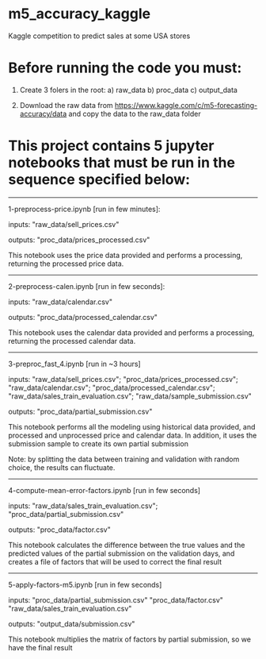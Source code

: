 # m5_accuracy_kaggle
Kaggle competition to predict sales at some USA stores


# Before running the code you must:

1) Create 3 folers in the root:
a) raw_data
b) proc_data
c) output_data

2) Download the raw data from https://www.kaggle.com/c/m5-forecasting-accuracy/data and copy the data to the raw_data folder



# This project contains 5 jupyter notebooks that must be run in the sequence specified below:

-------------------------------------------------- ------------

1-preprocess-price.ipynb [run in few minutes]:

inputs: "raw_data/sell_prices.csv"

outputs: "proc_data/prices_processed.csv"

This notebook uses the price data provided and performs a processing, returning the processed price data.

-------------------------------------------------- ------------

2-preprocess-calen.ipynb [run in few seconds]:

inputs: "raw_data/calendar.csv"

outputs: "proc_data/processed_calendar.csv"

This notebook uses the calendar data provided and performs a processing, returning the processed calendar data.

-------------------------------------------------- ------------

3-preproc_fast_4.ipynb [run in ~3 hours]

inputs:
"raw_data/sell_prices.csv";
"proc_data/prices_processed.csv";
"raw_data/calendar.csv";
"proc_data/processed_calendar.csv";
"raw_data/sales_train_evaluation.csv";
"raw_data/sample_submission.csv"

outputs: "proc_data/partial_submission.csv"

This notebook performs all the modeling using historical data provided, and processed and unprocessed price and calendar data. In addition, it uses the submission sample to create its own partial submission

Note: by splitting the data between training and validation with random choice, the results can fluctuate.

-------------------------------------------------- ------------

4-compute-mean-error-factors.ipynb [run in few seconds]

inputs:
"raw_data/sales_train_evaluation.csv";
"proc_data/partial_submission.csv"

outputs: "proc_data/factor.csv"

This notebook calculates the difference between the true values ​​and the predicted values ​​of the partial submission on the validation days, and creates a file of factors that will be used to correct the final result
-------------------------------------------------- ------------

5-apply-factors-m5.ipynb [run in few seconds]

inputs:
"proc_data/partial_submission.csv"
"proc_data/factor.csv"
"raw_data/sales_train_evaluation.csv"

outputs: "output_data/submission.csv"

This notebook multiplies the matrix of factors by partial submission, so we have the final result
